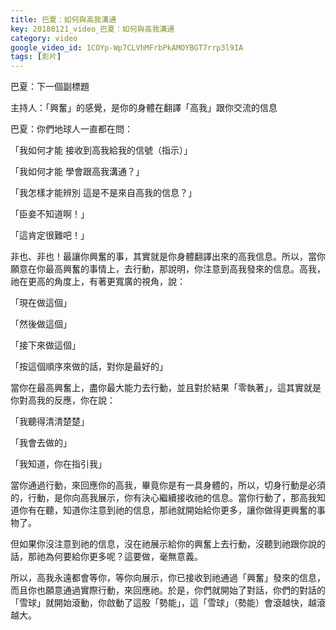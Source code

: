 ```yaml
---
title: 巴夏：如何與高我溝通
key: 20180121_video_巴夏：如何與高我溝通
category: video
google_video_id: 1COYp-Wp7CLVhMFrbPkAMOYBGT7rrp3l9IA
tags: [影片]
---
```


巴夏：下一個副標題

主持人：「興奮」的感覺，是你的身體在翻譯「高我」跟你交流的信息

巴夏：你們地球人一直都在問：

「我如何才能 接收到高我給我的信號（指示）」

「我如何才能 學會跟高我溝通？」

「我怎樣才能辨別 這是不是來自高我的信息？」

「臣妾不知道啊！」

「這肯定很難吧！」

非也、非也！最讓你興奮的事，其實就是你身體翻譯出來的高我信息。所以，當你願意在你最高興奮的事情上，去行動，那說明，你注意到高我發來的信息。高我，祂在更高的角度上，有著更寬廣的視角，說：

「現在做這個」

「然後做這個」

「接下來做這個」

「按這個順序來做的話，對你是最好的」

當你在最高興奮上，盡你最大能力去行動，並且對於結果「零執著」，這其實就是你對高我的反應，你在說：

「我聽得清清楚楚」

「我會去做的」

「我知道，你在指引我」

當你通過行動，來回應你的高我，畢竟你是有一具身體的，所以，切身行動是必須的，行動，是你向高我展示，你有決心繼續接收祂的信息。當你行動了，那高我知道你有在聽，知道你注意到祂的信息，那祂就開始給你更多，讓你做得更興奮的事物了。

但如果你沒注意到祂的信息，沒在祂展示給你的興奮上去行動，沒聽到祂跟你說的話，那祂為何要給你更多呢？這要做，毫無意義。

所以，高我永遠都會等你，等你向展示，你已接收到祂通過「興奮」發來的信息，而且你也願意通過實際行動，來回應祂。於是，你們就開始了對話，你們的對話的「雪球」就開始滾動，你啟動了這股「勢能」，這「雪球」（勢能）會滾越快，越滾越大。
